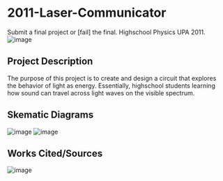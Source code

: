 # 2011-Laser-Communicator
Submit a final project or [fail] the final. Highschool Physics UPA 2011.
![image](https://github.com/pteotexz/2011-Laser-Communicator/assets/39016104/601240a8-dcc7-4fcd-bad9-70505b1cfa3c)
## Project Description
The purpose of this project is to create and design a circuit that explores the behavior of light as energy. Essentially, highschool students learning how sound can travel across light waves on the visible spectrum. 
## Skematic Diagrams
![image](https://github.com/pteotexz/2011-Laser-Communicator/assets/39016104/fe486e1d-9dbb-4861-9c8b-f925cbead2e7)
![image](https://github.com/pteotexz/2011-Laser-Communicator/assets/39016104/a95c044d-f3ba-4bf4-96eb-7143b2ae658c)
## Works Cited/Sources
![image](https://github.com/pteotexz/2011-Laser-Communicator/assets/39016104/5ca29de2-79c4-4599-9f91-c3aba096192b)

